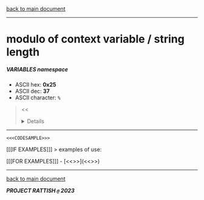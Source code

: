 [back to main document](../README.md)

---

# modulo of context variable / string length
##### VARIABLES namespace
- ASCII hex: __0x25__
- ASCII dec: __37__
- ASCII character: `%`

> <<<DETAILS>>>

---

  ```
  <<<CODESAMPLE>>>
  ```

[[[IF EXAMPLES]]]  > examples of use:

[[[FOR EXAMPLES]]]  - [<<<EXAMPLENAME>>>](<<<EXAMPLELINK>>>)

---

[back to main document](../README.md)

***PROJECT RATTISH `@` 2023***
